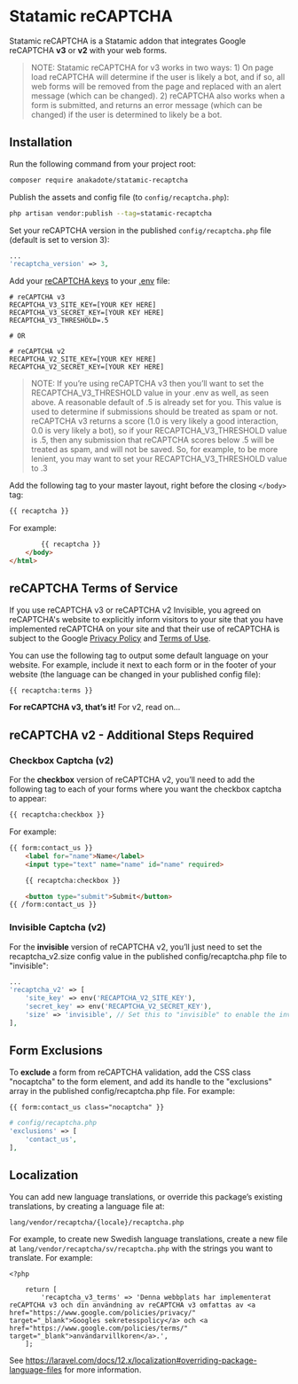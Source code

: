 # Statamic reCAPTCHA

Statamic reCAPTCHA is a Statamic addon that integrates Google reCAPTCHA **v3** or **v2** with your web forms. 

> NOTE: Statamic reCAPTCHA for v3 works in two ways: 1) On page load reCAPTCHA will determine if the user is likely a bot, and if so, all web forms will be removed from the page and replaced with an alert message (which can be changed). 2) reCAPTCHA also works when a form is submitted, and returns an error message (which can be changed) if the user is determined to likely be a bot.

## Installation

Run the following command from your project root:
``` bash
composer require anakadote/statamic-recaptcha
```

Publish the assets and config file (to `config/recaptcha.php`):
```bash
php artisan vendor:publish --tag=statamic-recaptcha
```

Set your reCAPTCHA version in the published `config/recaptcha.php` file (default is set to version 3):
```php
...
'recaptcha_version' => 3,
```

Add your [reCAPTCHA keys](https://www.google.com/recaptcha/admin/) to your [.env](https://statamic.dev/configuration) file:
```
# reCAPTCHA v3
RECAPTCHA_V3_SITE_KEY=[YOUR KEY HERE]
RECAPTCHA_V3_SECRET_KEY=[YOUR KEY HERE]
RECAPTCHA_V3_THRESHOLD=.5

# OR

# reCAPTCHA v2
RECAPTCHA_V2_SITE_KEY=[YOUR KEY HERE]
RECAPTCHA_V2_SECRET_KEY=[YOUR KEY HERE]
```

> NOTE: If you’re using reCAPTCHA v3 then you’ll want to set the RECAPTCHA_V3_THRESHOLD value in your .env as well, as seen above. A reasonable default of .5 is already set for you. This value is used to determine if submissions should be treated as spam or not. reCAPTCHA v3 returns a score (1.0 is very likely a good interaction, 0.0 is very likely a bot), so if your RECAPTCHA_V3_THRESHOLD value is .5, then any submission that reCAPTCHA scores below .5 will be treated as spam, and will not be saved. So, for example, to be more lenient, you may want to set your RECAPTCHA_V3_THRESHOLD value to .3

Add the following tag to your master layout, right before the closing `</body>` tag:

```html
{{ recaptcha }}
```

For example: 
```html
        {{ recaptcha }}
    </body>
</html>
```

## reCAPTCHA Terms of Service
If you use reCAPTCHA v3 or reCAPTCHA v2 Invisible, you agreed on reCAPTCHA's website to explicitly inform visitors to your site that you have implemented reCAPTCHA on your site and that their use of reCAPTCHA is subject to the Google [Privacy Policy](https://www.google.com/policies/privacy/) and [Terms of Use](https://www.google.com/policies/terms/).

You can use the following tag to output some default language on your website. For example, include it next to each form or in the footer of your website (the language can be changed in your published config file):
```php
{{ recaptcha:terms }}
```

**For reCAPTCHA v3, that’s it!** For v2, read on...  


## reCAPTCHA v2 - Additional Steps Required
### Checkbox Captcha (v2)
For the **checkbox** version of reCAPTCHA v2, you’ll need to add the following tag to each of your forms where you want the checkbox captcha to appear:
```HTML
{{ recaptcha:checkbox }}
```

For example:
```html
{{ form:contact_us }}
    <label for="name">Name</label>
    <input type="text" name="name" id="name" required>

    {{ recaptcha:checkbox }}

    <button type="submit">Submit</button>
{{ /form:contact_us }}
```

### Invisible Captcha (v2)
For the **invisible** version of reCAPTCHA v2, you’ll just need to set the recaptcha_v2.size config value in the published config/recaptcha.php file to "invisible":
```php
...
'recaptcha_v2' => [
    'site_key' => env('RECAPTCHA_V2_SITE_KEY'),
    'secret_key' => env('RECAPTCHA_V2_SECRET_KEY'),
    'size' => 'invisible', // Set this to "invisible" to enable the invisible version of reCAPTCHA v2
],
```

## Form Exclusions

To **exclude** a form from reCAPTCHA validation, add the CSS class "nocaptcha" to the form element, and add its handle to the "exclusions" array in the published config/recaptcha.php file. For example:
```html
{{ form:contact_us class="nocaptcha" }}
```
```php
# config/recaptcha.php
'exclusions' => [
    'contact_us',
],
```

## Localization

You can add new language translations, or override this package’s existing translations, by creating a language file at:

`lang/vendor/recaptcha/{locale}/recaptcha.php`

For example, to create new Swedish language translations, create a new file at `lang/vendor/recaptcha/sv/recaptcha.php` with the strings you want to translate. For example:

```
<?php

    return [
        'recaptcha_v3_terms' => 'Denna webbplats har implementerat reCAPTCHA v3 och din användning av reCAPTCHA v3 omfattas av <a href="https://www.google.com/policies/privacy/" target="_blank">Googles sekretesspolicy</a> och <a href="https://www.google.com/policies/terms/" target="_blank">användarvillkoren</a>.',
    ];
```

See https://laravel.com/docs/12.x/localization#overriding-package-language-files for more information.
